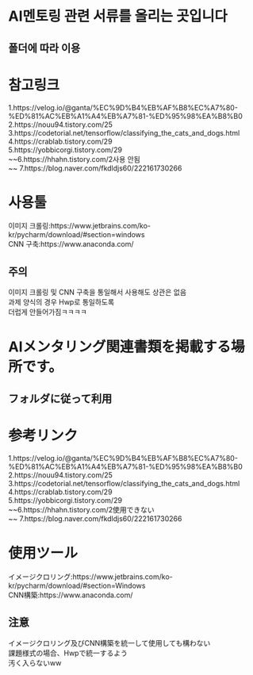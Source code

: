 # AI멘토링 관련 서류를 올리는 곳입니다
## 폴더에 따라 이용
<h1>참고링크</h1>
1.https://velog.io/@ganta/%EC%9D%B4%EB%AF%B8%EC%A7%80-%ED%81%AC%EB%A1%A4%EB%A7%81-%ED%95%98%EA%B8%B0</br>
2.https://nouu94.tistory.com/25</br>
3.https://codetorial.net/tensorflow/classifying_the_cats_and_dogs.html</br>
4.https://crablab.tistory.com/29<br>
5.https://yobbicorgi.tistory.com/29<br>
~~6.https://hhahn.tistory.com/2사용 안됨<br>~~
7.https://blog.naver.com/fkdldjs60/222161730266

<h1>사용툴</h1>
이미지 크롤링:https://www.jetbrains.com/ko-kr/pycharm/download/#section=windows<br>
CNN 구축:https://www.anaconda.com/
<h2>주의</h2>
이미지 크롤링 및 CNN 구축을 통일해서 사용해도 상관은 없음</br>
과제 양식의 경우 Hwp로 통일하도록<br>
더럽게 안들어가짐ㅋㅋㅋㅋ


# AIメンタリング関連書類を掲載する場所です。
## フォルダに従って利用
<h1>参考リンク</h1>
1.https://velog.io/@ganta/%EC%9D%B4%EB%AF%B8%EC%A7%80-%ED%81%AC%EB%A1%A4%EB%A7%81-%ED%95%98%EA%B8%B0</br>
2.https://nouu94.tistory.com/25</br>
3.https://codetorial.net/tensorflow/classifying_the_cats_and_dogs.html</br>
4.https://crablab.tistory.com/29<br>
5.https://yobbicorgi.tistory.com/29<br>
~~6.https://hhahn.tistory.com/2使用できない<br>~~
7.https://blog.naver.com/fkdldjs60/222161730266

<h1>使用ツール</h1>
イメージクロリング:https://www.jetbrains.com/ko-kr/pycharm/download/#section=Windows<br>
CNN構築:https://www.anaconda.com/
<h2>注意</h2>
イメージクロリング及びCNN構築を統一して使用しても構わない</br>
課題様式の場合、Hwpで統一するよう<br>
汚く入らないww
